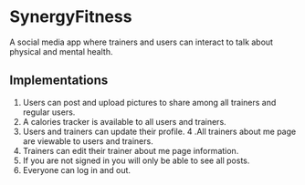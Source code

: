 # SynergyFitness

A social media app where trainers and users can interact to talk about physical and mental health.


## Implementations

1. Users can post and upload pictures to share among all trainers and regular users.
2. A calories tracker is available to all users and trainers.
3. Users and trainers can update their profile.
4 .All trainers about me page are viewable to users and trainers.
5. Trainers can edit their trainer about me page information.
6. If you are not signed in you will only be able to see all posts.
7. Everyone can log in and out.
